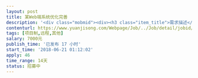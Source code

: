 ```yaml
---                
layout: post       
title: 某Web端系统优化完善           
description: '<div class="mobmid"><div><h3 class="item_title">需求描述</h3><p>某基于Spring/Springboot开发的Web端系统优化完善<br/> <br/>已有系统，但系统流畅性较差，部分功能不完善。<br/> <br/>不完善功能包括：数据趋势图显示，文件下载，页面局部文字大小优化等。<br/> <br/>采用项目制完成，预计约需要2周时间（每天8小时）<br/> <br/>数据库为mysql，系统源码齐全，具体交流后看是否能做</p></div><!--info end--></div>'     
contenturl: https://www.yuanjisong.com/Webpage/Job/../Job/detail/jobid/101593      
tags: [项目制,远程,其他]            
salary: 7000元          
publish_time: '已发布 17 小时'         
start_time: '2018-06-21 01:12:02'           
apply: 46                   
time_range: 14天              
status: 招募中                  
---                 
```

